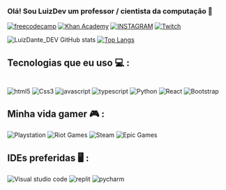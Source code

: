 ### Olá! Sou LuizDev um professor / cientista da computação 🧠 

[![freecodecamp](https://img.shields.io/badge/freecodecamp-27273D?style=for-the-badge&logo=freecodecamp&logoColor=white)](https://www.freecodecamp.org/fcce7d3b20b-89f3-41d7-952e-b437d46cfaa1)
[![Khan Academy](https://img.shields.io/badge/Khan%20Academy-14BF96?style=for-the-badge&logo=Khan%20Academy&logoColor=white)](https://pt.khanacademy.org/profile/me/)
[![INSTAGRAM](https://img.shields.io/badge/Instagram-E4405F?style=for-the-badge&logo=instagram&logoColor=white)](https://www.instagram.com/luiz_dante_carvalho/)
[![Twitch](https://img.shields.io/badge/Twitch-9146FF?style=for-the-badge&logo=twitch&logoColor=white)](https://www.twitch.tv/srkranel)

![LuizDante_DEV GitHub stats](https://github-readme-stats.vercel.app/api?username=LuizDCarvalho&show_icons=true&theme=tokyonight)
[![Top Langs](https://github-readme-stats.vercel.app/api/top-langs/?username=LuizDCarvalho)](https://github.com/anuraghazra/github-readme-stats)


## Tecnologias que eu uso 💻 :
<div style="display: inline_block"></br>
    <img align="center" alt="html5" src="https://img.shields.io/badge/HTML5-E34F26?style=for-the-badge&logo=html5&logoColor=white"/>
    <img align="center" alt="Css3" src="https://img.shields.io/badge/CSS3-1572B6?style=for-the-badge&logo=css3&logoColor=white"/>
    <img align="center" alt="javascript" src="https://img.shields.io/badge/JavaScript-323330?style=for-the-badge&logo=javascript&logoColor=F7DF1E"/>
    <img align="center" alt="typescript" src="https://img.shields.io/badge/TypeScript-007ACC?style=for-the-badge&logo=typescript&logoColor=white"/>
    <img align="center" alt="Python" src="https://img.shields.io/badge/Python-14354C?style=for-the-badge&logo=python&logoColor=white"/>
    <img align="center" alt="React" src="https://img.shields.io/badge/React-20232A?style=for-the-badge&logo=react&logoColor=61DAFB"/>
    <img align="center" alt="Bootstrap" src="https://img.shields.io/badge/Bootstrap-563D7C?style=for-the-badge&logo=bootstrap&logoColor=white"/>
</div>

## Minha vida gamer 🎮 :

<div style="display: inline_block">
 <img align="center" alt="Playstation" src="https://img.shields.io/badge/PlayStation-003791?style=for-the-badge&logo=playstation&logoColor=white"/>
 <img align="center" alt="Riot Games" src="https://img.shields.io/badge/Riot_Games-D32936?style=for-the-badge&logo=riot-games&logoColor=white"/>
 <img align="center" alt="Steam" src="https://img.shields.io/badge/Steam-000000?style=for-the-badge&logo=steam&logoColor=white"/>
 <img align="center" alt="Epic Games" src="https://img.shields.io/badge/Epic%20Games-313131?style=for-the-badge&logo=Epic%20Games&logoColor=white"/>
</div>

## IDEs preferidas 🖥️ :
<div style="display: inline_block">
 <img align="center" alt="Visual studio code" src="https://img.shields.io/badge/Visual_Studio_Code-0078D4?style=for-the-badge&logo=visual%20studio%20code&logoColor=white"/>
 <img align="center" alt="replit" src="https://img.shields.io/badge/replit-667881?style=for-the-badge&logo=replit&logoColor=white"/>
 <img align="center" alt="pycharm" src="https://img.shields.io/badge/PyCharm-000000.svg?&style=for-the-badge&logo=PyCharm&logoColor=white"/>
</div>
